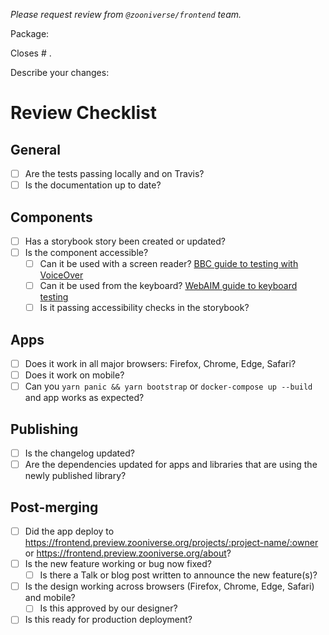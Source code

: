 _Please request review from `@zooniverse/frontend` team._ 

Package:

Closes # .

Describe your changes:


# Review Checklist

## General

- [ ] Are the tests passing locally and on Travis?
- [ ] Is the documentation up to date?

## Components
- [ ] Has a storybook story been created or updated?
- [ ] Is the component accessible? 
  - [ ] Can it be used with a screen reader? [BBC guide to testing with VoiceOver](https://bbc.github.io/accessibility-news-and-you/accessibility-and-testing-with-voiceover-os.html)
  - [ ] Can it be used from the keyboard? [WebAIM guide to keyboard testing](https://webaim.org/techniques/keyboard/#testing)
  - [ ] Is it passing accessibility checks in the storybook?

## Apps

- [ ] Does it work in all major browsers: Firefox, Chrome, Edge, Safari?
- [ ] Does it work on mobile?
- [ ] Can you `yarn panic && yarn bootstrap` or `docker-compose up --build` and app works as expected?

## Publishing

- [ ] Is the changelog updated?
- [ ] Are the dependencies updated for apps and libraries that are using the newly published library?

## Post-merging

- [ ] Did the app deploy to https://frontend.preview.zooniverse.org/projects/:project-name/:owner or https://frontend.preview.zooniverse.org/about?
- [ ] Is the new feature working or bug now fixed?
  - [ ] Is there a Talk or blog post written to announce the new feature(s)?
- [ ] Is the design working across browsers (Firefox, Chrome, Edge, Safari) and mobile?
  - [ ] Is this approved by our designer?
- [ ] Is this ready for production deployment?
